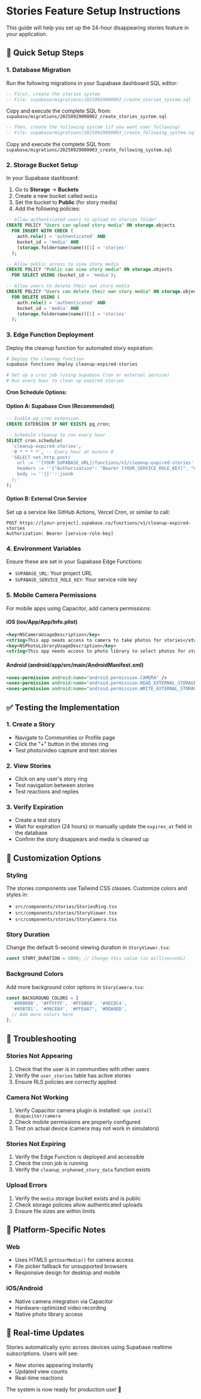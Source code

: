 # Stories Feature Setup Instructions

This guide will help you set up the 24-hour disappearing stories feature in your application.

## 🚀 Quick Setup Steps

### 1. Database Migration

Run the following migrations in your Supabase dashboard SQL editor:

```sql
-- First, create the stories system
-- File: supabase/migrations/20250929000002_create_stories_system.sql
```

Copy and execute the complete SQL from: `supabase/migrations/20250929000002_create_stories_system.sql`

```sql
-- Then, create the following system (if you want user following)
-- File: supabase/migrations/20250929000003_create_following_system.sql
```

Copy and execute the complete SQL from: `supabase/migrations/20250929000003_create_following_system.sql`

### 2. Storage Bucket Setup

In your Supabase dashboard:

1. Go to **Storage** → **Buckets**
2. Create a new bucket called `media`
3. Set the bucket to **Public** (for story media)
4. Add the following policies:

```sql
-- Allow authenticated users to upload to stories folder
CREATE POLICY "Users can upload story media" ON storage.objects
  FOR INSERT WITH CHECK (
    auth.role() = 'authenticated' AND
    bucket_id = 'media' AND
    (storage.foldername(name))[1] = 'stories'
  );

-- Allow public access to view story media
CREATE POLICY "Public can view story media" ON storage.objects
  FOR SELECT USING (bucket_id = 'media');

-- Allow users to delete their own story media
CREATE POLICY "Users can delete their own story media" ON storage.objects
  FOR DELETE USING (
    auth.role() = 'authenticated' AND
    bucket_id = 'media' AND
    (storage.foldername(name))[1] = 'stories'
  );
```

### 3. Edge Function Deployment

Deploy the cleanup function for automated story expiration:

```bash
# Deploy the cleanup function
supabase functions deploy cleanup-expired-stories

# Set up a cron job (using Supabase Cron or external service)
# Run every hour to clean up expired stories
```

**Cron Schedule Options:**

#### Option A: Supabase Cron (Recommended)
```sql
-- Enable pg_cron extension
CREATE EXTENSION IF NOT EXISTS pg_cron;

-- Schedule cleanup to run every hour
SELECT cron.schedule(
  'cleanup-expired-stories',
  '0 * * * *', -- Every hour at minute 0
  'SELECT net.http_post(
    url := ''[YOUR_SUPABASE_URL]/functions/v1/cleanup-expired-stories'',
    headers := ''{"Authorization": "Bearer [YOUR_SERVICE_ROLE_KEY]", "Content-Type": "application/json"}''::jsonb,
    body := ''{}''::jsonb
  );'
);
```

#### Option B: External Cron Service
Set up a service like GitHub Actions, Vercel Cron, or similar to call:
```
POST https://[your-project].supabase.co/functions/v1/cleanup-expired-stories
Authorization: Bearer [service-role-key]
```

### 4. Environment Variables

Ensure these are set in your Supabase Edge Functions:

- `SUPABASE_URL`: Your project URL
- `SUPABASE_SERVICE_ROLE_KEY`: Your service role key

### 5. Mobile Camera Permissions

For mobile apps using Capacitor, add camera permissions:

#### iOS (ios/App/App/Info.plist)
```xml
<key>NSCameraUsageDescription</key>
<string>This app needs access to camera to take photos for stories</string>
<key>NSPhotoLibraryUsageDescription</key>
<string>This app needs access to photo library to select photos for stories</string>
```

#### Android (android/app/src/main/AndroidManifest.xml)
```xml
<uses-permission android:name="android.permission.CAMERA" />
<uses-permission android:name="android.permission.READ_EXTERNAL_STORAGE" />
<uses-permission android:name="android.permission.WRITE_EXTERNAL_STORAGE" />
```

## ✅ Testing the Implementation

### 1. Create a Story
- Navigate to Communities or Profile page
- Click the "+" button in the stories ring
- Test photo/video capture and text stories

### 2. View Stories
- Click on any user's story ring
- Test navigation between stories
- Test reactions and replies

### 3. Verify Expiration
- Create a test story
- Wait for expiration (24 hours) or manually update the `expires_at` field in the database
- Confirm the story disappears and media is cleaned up

## 🎨 Customization Options

### Styling
The stories components use Tailwind CSS classes. Customize colors and styles in:
- `src/components/stories/StoriesRing.tsx`
- `src/components/stories/StoryViewer.tsx`
- `src/components/stories/StoryCamera.tsx`

### Story Duration
Change the default 5-second viewing duration in `StoryViewer.tsx`:
```typescript
const STORY_DURATION = 5000; // Change this value (in milliseconds)
```

### Background Colors
Add more background color options in `StoryCamera.tsx`:
```typescript
const BACKGROUND_COLORS = [
  '#000000', '#FFFFFF', '#FF6B6B', '#4ECDC4',
  '#45B7D1', '#96CEB4', '#FFEAA7', '#DDA0DD',
  // Add more colors here
];
```

## 🔧 Troubleshooting

### Stories Not Appearing
1. Check that the user is in communities with other users
2. Verify the `user_stories` table has active stories
3. Ensure RLS policies are correctly applied

### Camera Not Working
1. Verify Capacitor camera plugin is installed: `npm install @capacitor/camera`
2. Check mobile permissions are properly configured
3. Test on actual device (camera may not work in simulators)

### Stories Not Expiring
1. Verify the Edge Function is deployed and accessible
2. Check the cron job is running
3. Verify the `cleanup_orphaned_story_data` function exists

### Upload Errors
1. Verify the `media` storage bucket exists and is public
2. Check storage policies allow authenticated uploads
3. Ensure file sizes are within limits

## 📱 Platform-Specific Notes

### Web
- Uses HTML5 `getUserMedia()` for camera access
- File picker fallback for unsupported browsers
- Responsive design for desktop and mobile

### iOS/Android
- Native camera integration via Capacitor
- Hardware-optimized video recording
- Native photo library access

## 🔄 Real-time Updates

Stories automatically sync across devices using Supabase realtime subscriptions. Users will see:
- New stories appearing instantly
- Updated view counts
- Real-time reactions

The system is now ready for production use! 🎉